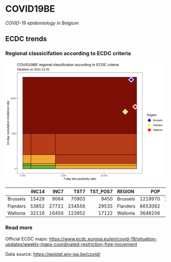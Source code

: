 
# COVID19BE

*COVID-19 epidemiology in Belgium*

## ECDC trends

### Regional classicifation according to ECDC criteria

![](COVID9BE-ecdc-trend.png)

|          | INC14 |  INC7 |   TST7 | TST\_POS7 | REGION   |     POP | INC14\_RT |       PR7 |        GR |
| :------- | ----: | ----: | -----: | --------: | :------- | ------: | --------: | --------: | --------: |
| Brussels | 15428 |  9064 |  70903 |      9450 | Brussels | 1219970 | 1264.6213 | 0.1332807 | 0.4242615 |
| Flanders | 53852 | 27721 | 234556 |     29535 | Flanders | 6653062 |  809.4318 | 0.1259188 | 0.0608473 |
| Wallonia | 32116 | 16456 | 123952 |     17122 | Wallonia | 3648206 |  880.3231 | 0.1381341 | 0.0508301 |

### Read more

Official ECDC maps:
<https://www.ecdc.europa.eu/en/covid-19/situation-updates/weekly-maps-coordinated-restriction-free-movement>

Data source: <https://epistat.wiv-isp.be/covid/>
